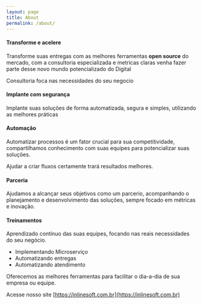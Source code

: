 ```yaml
---
layout: page
title: About
permalink: /about/
---
```


#### Transforme e acelere

Transforme suas entregas com as melhores ferramentas **open source** do mercado, com a consultoria especializada e metricas claras venha fazer parte desse novo mundo potencializado do Digital

Consultoria foca nas necessidades do seu negocio

#### Implante com segurança

Implante suas soluções de forma automatizada, segura e simples, utilizando as melhores práticas

#### Automação

Automatizar processos é um fator crucial para sua competitividade, compartilhamos conhecimento com suas equipes para potencializar suas soluções.

Ajudar a criar fluxos certamente trará resultados melhores.

#### Parceria

Ajudamos a alcançar seus objetivos como um parcerio, acompanhando o planejamento e desenvolvimento das soluções, sempre focado em métricas e inovação.


#### Treinamentos

Aprendizado contínuo das suas equipes, focando nas reais necessidades do seu negócio.

- Implementando Microserviço
- Automatizando entregas
- Automatizando atendimento

Oferecemos as melhores ferramentas para facilitar o dia-a-dia de sua empresa ou equipe.

Acesse nosso site [https://inlinesoft.com.br](https://inlinesoft.com.br)